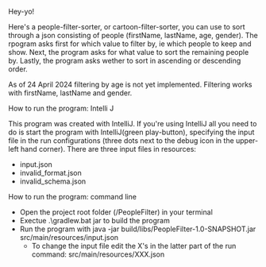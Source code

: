 Hey-yo!

Here's a people-filter-sorter, or cartoon-filter-sorter, you can use to sort through a json consisting of people (firstName, lastName, age, gender). 
The rpogram asks first for which value to filter by, ie which people to keep and show.
Next, the program asks for what value to sort the remaining people by.
Lastly, the program asks wether to sort in ascending or descending order.

As of 24 April 2024 filtering by age is not yet implemented. Filtering works with firstName, lastName and gender.

How to run the program: Intelli J

This program was created with IntelliJ. If you're using IntelliJ all you need to do is start the program with IntelliJ(green play-button), specifying the input file in the run configurations
(three dots next to the debug icon in the upper-left hand corner). 
There are three input files in resources:
- input.json
- invalid_format.json
- invalid_schema.json

How to run the program: command line

- Open the project root folder (/PeopleFilter) in your terminal
- Exectue .\gradlew.bat jar to build the program
- Run the program with java -jar build/libs/PeopleFilter-1.0-SNAPSHOT.jar src/main/resources/input.json
  - To change the input file edit the X's in the latter part of the run command: src/main/resources/XXX.json

